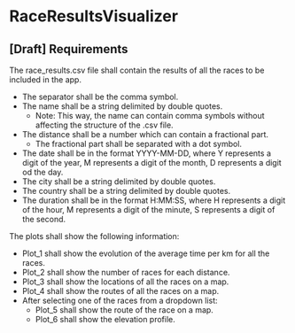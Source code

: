 # RaceResultsVisualizer

## [Draft] Requirements
The race_results.csv file shall contain the results of all the races to be included in the app.
* The separator shall be the comma symbol.
* The name shall be a string delimited by double quotes.
  * Note: This way, the name can contain comma symbols without affecting the structure of the .csv file.
* The distance shall be a number which can contain a fractional part.
  * The fractional part shall be separated with a dot symbol.
* The date shall be in the format YYYY-MM-DD, where Y represents a digit of the year, M represents a digit of the month, D represents a digit od  the day.
* The city shall be a string delimited by double quotes.
* The country shall be a string delimited by double quotes.
* The duration shall be in the format H:MM:SS, where H represents a digit of the hour, M represents a digit of the minute, S represents a digit of the second.

The plots shall show the following information:
* Plot_1 shall show the evolution of the average time per km for all the races.
* Plot_2 shall show the number of races for each distance.
* Plot_3 shall show the locations of all the races on a map.
* Plot_4 shall show the routes of all the races on a map.
* After selecting one of the races from a dropdown list:
  * Plot_5 shall show the route of the race on a map.
  * Plot_6 shall show the elevation profile. 
